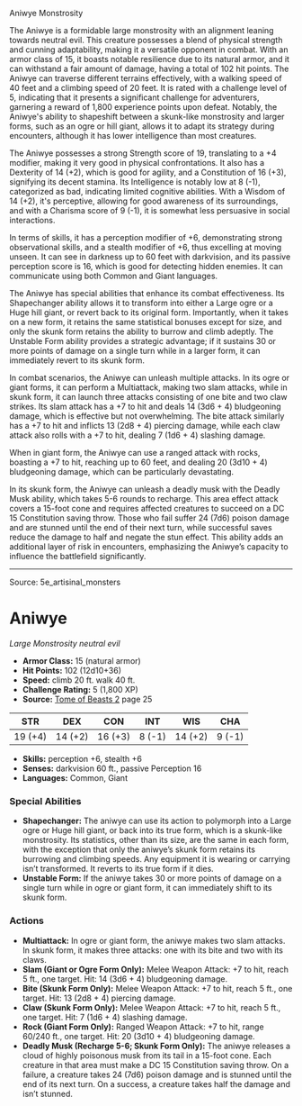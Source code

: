 <MonsterName/>Aniwye</MonsterName>
<CreatureType/>Monstrosity</CreatureType>

<summary>The Aniwye is a formidable large monstrosity with an alignment leaning towards neutral evil. This creature possesses a blend of physical strength and cunning adaptability, making it a versatile opponent in combat. With an armor class of 15, it boasts notable resilience due to its natural armor, and it can withstand a fair amount of damage, having a total of 102 hit points. The Aniwye can traverse different terrains effectively, with a walking speed of 40 feet and a climbing speed of 20 feet. It is rated with a challenge level of 5, indicating that it presents a significant challenge for adventurers, garnering a reward of 1,800 experience points upon defeat. Notably, the Aniwye's ability to shapeshift between a skunk-like monstrosity and larger forms, such as an ogre or hill giant, allows it to adapt its strategy during encounters, although it has lower intelligence than most creatures. </summary>

<detail>

The Aniwye possesses a strong Strength score of 19, translating to a +4 modifier, making it very good in physical confrontations. It also has a Dexterity of 14 (+2), which is good for agility, and a Constitution of 16 (+3), signifying its decent stamina. Its Intelligence is notably low at 8 (-1), categorized as bad, indicating limited cognitive abilities. With a Wisdom of 14 (+2), it's perceptive, allowing for good awareness of its surroundings, and with a Charisma score of 9 (-1), it is somewhat less persuasive in social interactions.

In terms of skills, it has a perception modifier of +6, demonstrating strong observational skills, and a stealth modifier of +6, thus excelling at moving unseen. It can see in darkness up to 60 feet with darkvision, and its passive perception score is 16, which is good for detecting hidden enemies. It can communicate using both Common and Giant languages.

The Aniwye has special abilities that enhance its combat effectiveness. Its Shapechanger ability allows it to transform into either a Large ogre or a Huge hill giant, or revert back to its original form. Importantly, when it takes on a new form, it retains the same statistical bonuses except for size, and only the skunk form retains the ability to burrow and climb adeptly. The Unstable Form ability provides a strategic advantage; if it sustains 30 or more points of damage on a single turn while in a larger form, it can immediately revert to its skunk form.

In combat scenarios, the Aniwye can unleash multiple attacks. In its ogre or giant forms, it can perform a Multiattack, making two slam attacks, while in skunk form, it can launch three attacks consisting of one bite and two claw strikes. Its slam attack has a +7 to hit and deals 14 (3d6 + 4) bludgeoning damage, which is effective but not overwhelming. The bite attack similarly has a +7 to hit and inflicts 13 (2d8 + 4) piercing damage, while each claw attack also rolls with a +7 to hit, dealing 7 (1d6 + 4) slashing damage.

When in giant form, the Aniwye can use a ranged attack with rocks, boasting a +7 to hit, reaching up to 60 feet, and dealing 20 (3d10 + 4) bludgeoning damage, which can be particularly devastating. 

In its skunk form, the Aniwye can unleash a deadly musk with the Deadly Musk ability, which takes 5-6 rounds to recharge. This area effect attack covers a 15-foot cone and requires affected creatures to succeed on a DC 15 Constitution saving throw. Those who fail suffer 24 (7d6) poison damage and are stunned until the end of their next turn, while successful saves reduce the damage to half and negate the stun effect. This ability adds an additional layer of risk in encounters, emphasizing the Aniwye’s capacity to influence the battlefield significantly.</detail>



---

Source: 5e_artisinal_monsters

# Aniwye

*Large* *Monstrosity* *neutral evil*

- **Armor Class:** 15 (natural armor)
- **Hit Points:** 102 (12d10+36)
- **Speed:** climb 20 ft. walk 40 ft.
- **Challenge Rating:** 5 (1,800 XP)
- **Source:** [Tome of Beasts 2](https://koboldpress.com/kpstore/product/tome-of-beasts-2-for-5th-edition) page 25

| STR | DEX | CON | INT | WIS | CHA |
| --- | --- | --- | --- | --- | --- |
| 19 (+4) | 14 (+2) | 16 (+3) | 8 (-1) | 14 (+2) | 9 (-1) |

- **Skills:** perception +6, stealth +6
- **Senses:** darkvision 60 ft., passive Perception 16
- **Languages:** Common, Giant

### Special Abilities

- **Shapechanger:** The aniwye can use its action to polymorph into a Large ogre or Huge hill giant, or back into its true form, which is a skunk-like monstrosity. Its statistics, other than its size, are the same in each form, with the exception that only the aniwye’s skunk form retains its burrowing and climbing speeds. Any equipment it is wearing or carrying isn’t transformed. It reverts to its true form if it dies.
- **Unstable Form:** If the aniwye takes 30 or more points of damage on a single turn while in ogre or giant form, it can immediately shift to its skunk form.

### Actions

- **Multiattack:** In ogre or giant form, the aniwye makes two slam attacks. In skunk form, it makes three attacks: one with its bite and two with its claws.
- **Slam (Giant or Ogre Form Only):** Melee Weapon Attack: +7 to hit, reach 5 ft., one target. Hit: 14 (3d6 + 4) bludgeoning damage.
- **Bite (Skunk Form Only):** Melee Weapon Attack: +7 to hit, reach 5 ft., one target. Hit: 13 (2d8 + 4) piercing damage.
- **Claw (Skunk Form Only):** Melee Weapon Attack: +7 to hit, reach 5 ft., one target. Hit: 7 (1d6 + 4) slashing damage.
- **Rock (Giant Form Only):** Ranged Weapon Attack: +7 to hit, range 60/240 ft., one target. Hit: 20 (3d10 + 4) bludgeoning damage.
- **Deadly Musk (Recharge 5-6; Skunk Form Only):** The aniwye releases a cloud of highly poisonous musk from its tail in a 15-foot cone. Each creature in that area must make a DC 15 Constitution saving throw. On a failure, a creature takes 24 (7d6) poison damage and is stunned until the end of its next turn. On a success, a creature takes half the damage and isn’t stunned.




